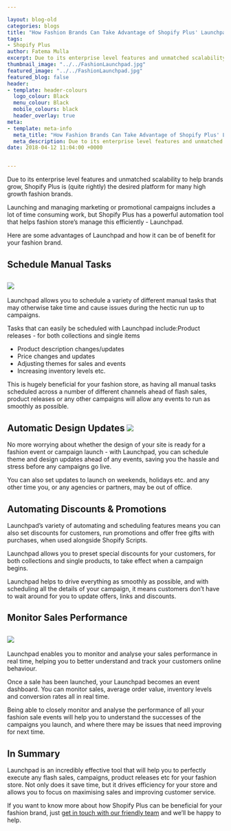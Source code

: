 ```yaml
--- 

layout: blog-old
categories: blogs
title: "How Fashion Brands Can Take Advantage of Shopify Plus' Launchpad"
tags:
- Shopify Plus
author: Fatema Mulla
excerpt: Due to its enterprise level features and unmatched scalability to help brands grow, Shopify Plus is (quite rightly) the desired platform for many high growth fashion brands. 
thumbnail_image: "../../FashionLaunchpad.jpg"
featured_image: "../../FashionLaunchpad.jpg"
featured_blog: false
header:
- template: header-colours
  logo_colour: Black
  menu_colour: Black
  mobile_colours: black
  header_overlay: true
meta:
- template: meta-info
  meta_title: "How Fashion Brands Can Take Advantage of Shopify Plus' Launchpad"
  meta_description: Due to its enterprise level features and unmatched scalability to help brands grow, Shopify Plus is (quite rightly) the desired platform for many high growth fashion brands.
date: 2018-04-12 11:04:00 +0000


--- 
```

Due to its enterprise level features and unmatched scalability to help brands grow, Shopify Plus is (quite rightly) the desired platform for many high growth fashion brands.

Launching and managing marketing or promotional campaigns includes a lot of time consuming work, but Shopify Plus has a powerful automation tool that helps fashion store’s manage this efficiently - Launchpad.

Here are some advantages of Launchpad and how it can be of benefit for your fashion brand.

  

Schedule Manual Tasks
---------------------

![](https://lh4.googleusercontent.com/5l0B9lk2Al48o8Uc5nZQP-ftOyGHEnMJ8-T2a9oXz_RNVH5Gy3FC3QJbhnGoGArJkY65AIyu6odDZ8DCOiyo10xL84YDMFSIeuCqS1zKGDUZ7Ki_8r2Oz4_-EeBVlfkf_ZAf_vlV)
-------------------------------------------------------------------------------------------------------------------------------------------------------------------------------

  

Launchpad allows you to schedule a variety of different manual tasks that may otherwise take time and cause issues during the hectic run up to campaigns.

Tasks that can easily be scheduled with Launchpad include:Product releases - for both collections and single items

*   Product description changes/updates
*   Price changes and updates
*   Adjusting themes for sales and events
*   Increasing inventory levels etc.

This is hugely beneficial for your fashion store, as having all manual tasks scheduled across a number of different channels ahead of flash sales, product releases or any other campaigns will allow any events to run as smoothly as possible.

  

Automatic Design Updates ![](../../LaunchpadThemes.png)
---------------------------------------------------------------------------

No more worrying about whether the design of your site is ready for a fashion event or campaign launch - with Launchpad, you can schedule theme and design updates ahead of any events, saving you the hassle and stress before any campaigns go live.

You can also set updates to launch on weekends, holidays etc. and any other time you, or any agencies or partners, may be out of office.

  

Automating Discounts & Promotions
---------------------------------

Launchpad’s variety of automating and scheduling features means you can also set discounts for customers, run promotions and offer free gifts with purchases, when used alongside Shopify Scripts.

Launchpad allows you to preset special discounts for your customers, for both collections and single products, to take effect when a campaign begins.

Launchpad helps to drive everything as smoothly as possible, and with scheduling all the details of your campaign, it means customers don’t have to wait around for you to update offers, links and discounts.

  

Monitor Sales Performance
-------------------------

![](https://lh5.googleusercontent.com/1B7vYOTFAc4T47LPTKKsgTxn5249VCmZ8LWjBUh6wE2t62jZ9WIBeZeOaGmisoQWw2fAvSKV5g7yeHgGh258zzGTMrZ_obTEgM9PjvZrD2yE7x2fRKXX9mVWOVWDJzxCqrbjbU3b)
-------------------------------------------------------------------------------------------------------------------------------------------------------------------------------

Launchpad enables you to monitor and analyse your sales performance in real time, helping you to better understand and track your customers online behaviour.

Once a sale has been launched, your Launchpad becomes an event dashboard. You can monitor sales, average order value, inventory levels and conversion rates all in real time.

Being able to closely monitor and analyse the performance of all your fashion sale events will help you to understand the successes of the campaigns you launch, and where there may be issues that need improving for next time.

  

In Summary
----------

Launchpad is an incredibly effective tool that will help you to perfectly execute any flash sales, campaigns, product releases etc for your fashion store. Not only does it save time, but it drives efficiency for your store and allows you to focus on maximising sales and improving customer service.

If you want to know more about how Shopify Plus can be beneficial for your fashion brand, just [get in touch with our friendly team](https://www.statementagency.com/contact-us) and we’ll be happy to help.